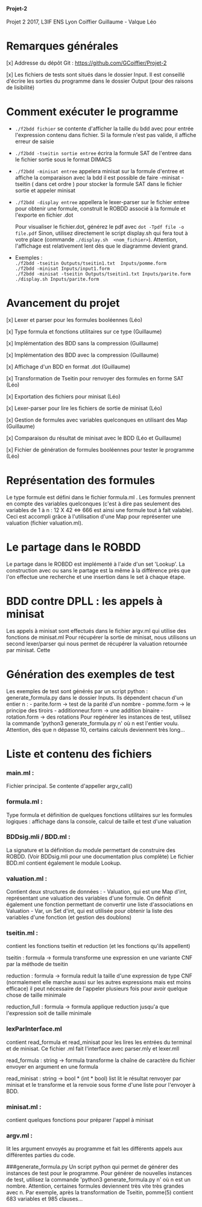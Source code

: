 #### Projet-2
Projet 2 2017, L3IF ENS Lyon
Coiffier Guillaume - Valque Léo

# Remarques générales

[x] Addresse du dépôt Git : https://github.com/GCoiffier/Projet-2

[x] Les fichiers de tests sont situés dans le dossier Input. Il est conseillé d'écrire les sorties du programme dans le dossier Output (pour des raisons de lisibilité)

# Comment exécuter le programme

- `./f2bdd fichier` se contente d'afficher la taille du bdd avec pour entrée l'expression contenu dans
fichier. Si la formule n'est pas valide, il affiche erreur de saisie

- `./f2bdd -tseitin sortie entree` écrira la formule SAT de l'entree dans le fichier sortie sous le format DIMACS

- `./f2bdd -minisat entree` appelera minisat sur la formule d'entree et affiche la comparaison avec la bdd
il est possible de faire -minisat -tseitin ( dans cet ordre ) pour stocker la formule SAT dans le fichier sortie et
appeler minisat

- `./f2bdd -display entree` appellera le lexer-parser sur le fichier entree pour obtenir une formule, construit
  le ROBDD associé à la formule et l'exporte en fichier .dot

  Pour visualiser le fichier.dot, générez le pdf avec `dot -Tpdf file -o file.pdf`
  Sinon, utilisez directement le script display.sh qui fera tout à votre place (commande `./display.sh  <nom_fichier>`).
  Attention, l'affichage est relativement lent dès que le diagramme devient grand.


- Exemples :  
  `./f2bdd -tseitin Outputs/tseitin1.txt  Inputs/pomme.form`  
  `./f2bdd -minisat Inputs/input1.form`  
  `./f2bdd -minisat -tseitin Outputs/tseitin1.txt Inputs/parite.form`  
  `./display.sh Inputs/parite.form`  


# Avancement du projet

[x] Lexer et parser pour les formules booléennes (Léo)

[x] Type formula et fonctions utilitaires sur ce type (Guillaume)

[x] Implémentation des BDD sans la compression (Guillaume)

[x] Implémentation des BDD avec la compression (Guillaume)

[x] Affichage d'un BDD en format .dot (Guillaume)

[x] Transformation de Tseitin pour renvoyer des formules en forme SAT (Léo)

[x] Exportation des fichiers pour minisat (Léo)

[x] Lexer-parser pour lire les fichiers de sortie de minisat (Léo)

[x] Gestion de formules avec variables quelconques en utilisant des Map (Guillaume)

[x] Comparaison du résultat de minisat avec le BDD (Léo et Guillaume)

[x] Fichier de génération de formules booléennes pour tester le programme (Léo)

# Représentation des formules
Le type formule est défini dans le fichier formula.ml . Les formules prennent en compte des variables quelconques
(c'est à dire pas seulement des variables de 1 à n : 12 X 42 <=> 666 est ainsi une formule tout à fait valable).
Ceci est accompli grâce à l'utilisation d'une Map pour représenter une valuation (fichier valuation.ml).

# Le partage dans le ROBDD
Le partage dans le ROBDD est implémenté à l'aide d'un set 'Lookup'. La construction avec ou sans le partage est la même
à la différence près que l'on effectue une recherche et une insertion dans le set à chaque étape.

# BDD contre DPLL : les appels à minisat
  Les appels à minisat sont effectués dans le fichier argv.ml qui utilise des fonctions de minisat.ml
  Pour récupérer la sortie de minisat, nous utilisons un second lexer/parser qui nous permet de récupérer la
  valuation retournée par minisat. Cette

# Génération des exemples de test
  Les exemples de test sont générés par un script python : generate_formula.py dans le dossier Inputs.
  Ils dépendent chacun d'un entier n :
    - parite.form -> test de la parité d'un nombre
    - pomme.form -> le principe des tiroirs
    - additionneur.form -> une addition binaire
    - rotation.form -> des rotations
  Pour regénérer les instances de test, utilisez la commande 'python3 generate_formula.py n' où n est l'entier voulu.
  Attention, dès que n dépasse 10, certains calculs deviennent très long...

# Liste et contenu des fichiers

### main.ml :
Fichier principal. Se contente d'appeller argv_call()

### formula.ml :
Type formula et définition de quelques fonctions utilitaires sur les formules logiques :
  affichage dans la console, calcul de taille et test d'une valuation

### BDDsig.mli / BDD.ml :
  La signature et la définition du module permettant de construire des ROBDD. (Voir BDDsig.mli pour une documentation plus complète)
  Le fichier BDD.ml contient également le module Lookup.

### valuation.ml :
  Contient deux structures de données :
    - Valuation, qui est une Map d'int, représentant une valuation des variables d'une formule. On définit également une fonction permettant de convertir une liste d'associations en Valuation
    - Var, un Set d'int, qui est utilisée pour obtenir la liste des variables d'une fonction (et gestion des doublons)

### tseitin.ml :
contient les fonctions tseitin et reduction (et les fonctions qu'ils
appellent)

tseitin : formula -> formula
  transforme une expression en une variante CNF par la méthode de tseitin

reduction : formula -> formula
  reduit la taille d'une expression de type CNF (normalement elle marche aussi sur les autres expressions mais est moins efficace)
  il peut nécessaire de l'appeler plusieurs fois pour avoir quelque chose de taille minimale

reduction_full : formula -> formula
  applique reduction jusqu'a que l'expression soit de taille minimale

### lexParInterface.ml
contient read_formula et read_minisat pour les lires les entrées du terminal et de minisat. Ce fichier .ml fait l'interface avec parser.mly et lexer.mll

read_formula : string -> formula
  transforme la chaîne de caractère du fichier envoyer en argument en une formula

read_minisat : string -> bool * (int * bool) list
  lit le résultat renvoyer par minisat et le transforme et la renvoie sous forme d'une liste pour l'envoyer à BDD.

### minisat.ml :
contient quelques fonctions pour préparer l'appel à minisat

### argv.ml :
lit les argument envoyés au programme et fait les différents appels aux différentes parties du code.

###generate_formula.py
  Un script python qui permet de générer des instances de test pour le programme. Pour générer de nouvelles instances de test, utilisez la commande
  'python3 generate_formula.py n' où n est un nombre. Attention, certaines formules deviennent très vite très grandes avec n.
  Par exemple, après la transformation de Tseitin, pomme(5) contient 683 variables et 985 clauses...
